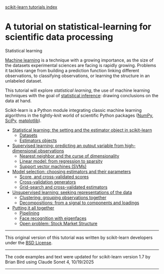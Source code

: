 [scikit-learn tutorials index](ScikitLearnTutorials.md)

# A tutorial on statistical-learning for scientific data processing

Statistical learning

[Machine learning](https://en.wikipedia.org/wiki/Machine_learning) is a technique with a growing importance, as the size of the datasets experimental sciences are facing is rapidly growing. Problems it tackles range from building a prediction function linking different observations, to classifying observations, or learning the structure in an unlabeled dataset.

This tutorial will explore *statistical learning*, the use of machine learning techniques with the goal of [statistical inference](https://en.wikipedia.org/wiki/Statistical_inference): drawing conclusions on the data at hand.

Scikit-learn is a Python module integrating classic machine learning algorithms in the tightly-knit world of scientific Python packages ([NumPy](https://www.numpy.org/), [SciPy](https://scipy.org/), [matplotlib](https://matplotlib.org/)).

- [Statistical learning: the setting and the estimator object in scikit-learn](StatisticalLearningTheSettingAndTheEstimatorObjectInScikitLearn.md)
  - [Datasets](StatisticalLearningTheSettingAndTheEstimatorObjectInScikitLearn.md#datasets)
  - [Estimators objects](StatisticalLearningTheSettingAndTheEstimatorObjectInScikitLearn.md#estimators-objects)
- [Supervised learning: predicting an output variable from high-dimensional observations](SupervisedLearningPredictingAnOutputVariableFromHighDimensionalObservations.md)
  - [Nearest neighbor and the curse of dimensionality](SupervisedLearningPredictingAnOutputVariableFromHighDimensionalObservations.md#nearest-neighbor-and-the-curse-of-dimensionality)
  - [Linear model: from regression to sparsity](SupervisedLearningPredictingAnOutputVariableFromHighDimensionalObservations.md#linear-model-from-regression-to-sparsity)
  - [Support vector machines (SVMs)](SupervisedLearningPredictingAnOutputVariableFromHighDimensionalObservations.md#support-vector-machines-svms)
- [Model selection: choosing estimators and their parameters](ModelSelectionChoosingEstimatorsAndTheirParameters.md)
  - [Score, and cross-validated scores](ModelSelectionChoosingEstimatorsAndTheirParameters.md#score-and-cross-validated-scores)
  - [Cross-validation generators](ModelSelectionChoosingEstimatorsAndTheirParameters.md#cross-validation-generators)
  - [Grid-search and cross-validated estimators](ModelSelectionChoosingEstimatorsAndTheirParameters.md#grid-search-and-cross-validated-estimators)
- [Unsupervised learning: seeking representations of the data](UnsupervisedLearningSeekingRepresentationsOfTheData.md)
  - [Clustering: grouping observations together](UnsupervisedLearningSeekingRepresentationsOfTheData.md#clustering-grouping-observations-together)
  - [Decompositions: from a signal to components and loadings](UnsupervisedLearningSeekingRepresentationsOfTheData.md#decompositions-from-a-signal-to-components-and-loadings)
- [Putting it all together](PuttingItAllTogether.md)
  - [Pipelining](Pipelining.md)
  - [Face recognition with eigenfaces](PuttingItAllTogether.md#face-recognition-with-eigenfaces)
  - [Open problem: Stock Market Structure](PuttingItAllTogether.md#open-problem-stock-market-structure)



---

This original version of this tutorial was written by scikit-learn developers under the [BSD License](https://opensource.org/license/BSD-3-clause).  

---

The code examples and text were updated for scikit-learn version 1.7 by Brian Bird using Claude Sonet 4, 10/19/2025

---

